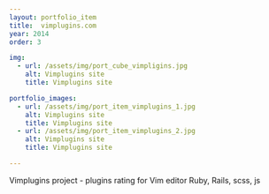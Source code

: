 ```yaml
---
layout: portfolio_item
title:  vimplugins.com
year: 2014
order: 3

img:
  - url: /assets/img/port_cube_vimpligins.jpg
    alt: Vimplugins site
    title: Vimplugins site

portfolio_images:
  - url: /assets/img/port_item_vimplugins_1.jpg
    alt: Vimplugins site
    title: Vimplugins site
  - url: /assets/img/port_item_vimplugins_2.jpg
    alt: Vimplugins site
    title: Vimplugins site

---
```


Vimplugins project - plugins rating for Vim editor
Ruby, Rails, scss, js
